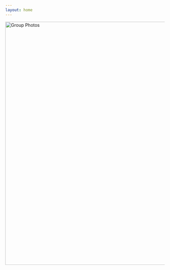```yaml
---
layout: home
---
```


<a data-flickr-embed="true" href="https://www.flickr.com/photos/190485044@N08/albums/72157716183483273" title="Group Photos"><img src="https://live.staticflickr.com/65535/53059449668_03bb9e8a5c_z.jpg" width="1024" height="768" alt="Group Photos"/></a><script async src="//embedr.flickr.com/assets/client-code.js" charset="utf-8"></script>
